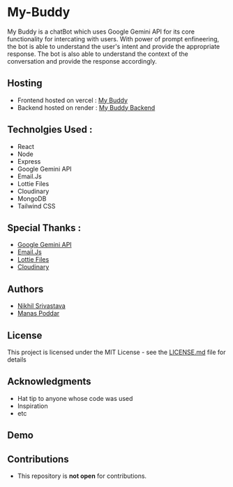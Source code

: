 # My-Buddy

My Buddy is a chatBot which uses Google Gemini API for its core functionality for intercating with users. With power of prompt enfineering, the bot is able to understand the user's intent and provide the appropriate response. The bot is also able to understand the context of the conversation and provide the response accordingly.

## Hosting 

- Frontend hosted on vercel : [My Buddy](my-buddy-ten.vercel.app/)
- Backend hosted on render : [My Buddy Backend](https://my-buddy.onrender.com)


## Technolgies Used :

- React
- Node
- Express
- Google Gemini API
- Email.Js
- Lottie Files
- Cloudinary
- MongoDB
- Tailwind CSS

## Special Thanks :

- [Google Gemini API](https://cloud.google.com/gemini)
- [Email.Js](https://www.emailjs.com/)
- [Lottie Files](https://lottiefiles.com/)
- [Cloudinary](https://cloudinary.com/)

## Authors 

- [Nikhil Srivastava](https://github.com/nikhilsrv)
- [Manas Poddar](https;//github.com/scienmanas)


## License

This project is licensed under the MIT License - see the [LICENSE.md](LICENSE.md) file for details


## Acknowledgments

- Hat tip to anyone whose code was used
- Inspiration
- etc

## Demo  




## Contributions 

- This repository is **not open** for contributions.

